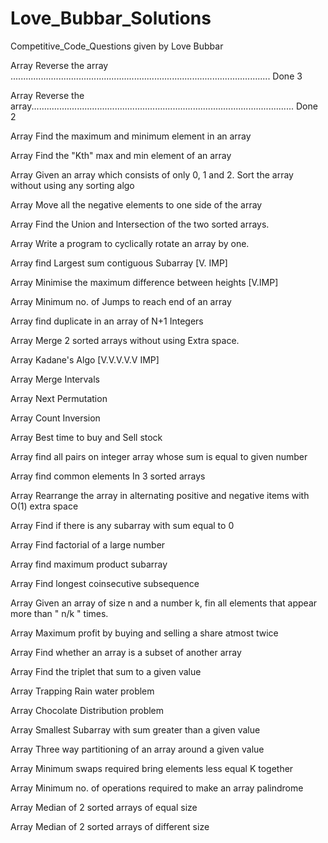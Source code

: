 # Love_Bubbar_Solutions
Competitive_Code_Questions given by Love Bubbar



Array Reverse the array .......................................................................................................         Done 3

Array	Reverse the array........................................................................................................         Done 2

Array	Find the maximum and minimum element in an array

Array	Find the "Kth" max and min element of an array 

Array	Given an array which consists of only 0, 1 and 2. Sort the array without using any sorting algo

Array	Move all the negative elements to one side of the array 

Array	Find the Union and Intersection of the two sorted arrays.

Array	Write a program to cyclically rotate an array by one.

Array	find Largest sum contiguous Subarray [V. IMP]

Array	Minimise the maximum difference between heights [V.IMP]

Array	Minimum no. of Jumps to reach end of an array

Array	find duplicate in an array of N+1 Integers

Array	Merge 2 sorted arrays without using Extra space.

Array	Kadane's Algo [V.V.V.V.V IMP]

Array	Merge Intervals

Array	Next Permutation

Array	Count Inversion

Array	Best time to buy and Sell stock

Array	find all pairs on integer array whose sum is equal to given number

Array	find common elements In 3 sorted arrays

Array	Rearrange the array in alternating positive and negative items with O(1) extra space

Array	Find if there is any subarray with sum equal to 0

Array	Find factorial of a large number

Array	find maximum product subarray 

Array	Find longest coinsecutive subsequence

Array	Given an array of size n and a number k, fin all elements that appear more than " n/k " times.

Array	Maximum profit by buying and selling a share atmost twice

Array	Find whether an array is a subset of another array

Array	Find the triplet that sum to a given value

Array	Trapping Rain water problem

Array	Chocolate Distribution problem

Array	Smallest Subarray with sum greater than a given value

Array	Three way partitioning of an array around a given value

Array	Minimum swaps required bring elements less equal K together

Array	Minimum no. of operations required to make an array palindrome

Array	Median of 2 sorted arrays of equal size

Array	Median of 2 sorted arrays of different size

